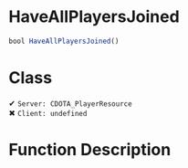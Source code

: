 # HaveAllPlayersJoined
```js
bool HaveAllPlayersJoined()
```
# Class
✔ `Server: CDOTA_PlayerResource`  
✖ `Client: undefined`  

# Function Description

